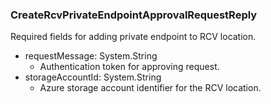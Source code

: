 ### CreateRcvPrivateEndpointApprovalRequestReply
Required fields for adding private endpoint to RCV location.

- requestMessage: System.String
  - Authentication token for approving request.
- storageAccountId: System.String
  - Azure storage account identifier for the RCV location.
